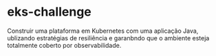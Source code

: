 # eks-challenge
Construir uma plataforma em Kubernetes com uma aplicação Java, ublizando estratégias de resiliência e garanbndo que o ambiente esteja totalmente coberto por observabilidade. 
